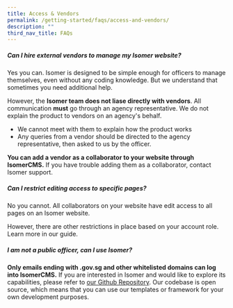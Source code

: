 ```yaml
---
title: Access & Vendors
permalink: /getting-started/faqs/access-and-vendors/
description: ""
third_nav_title: FAQs
---
```

##### Can I hire external vendors to manage my Isomer website?

Yes you can. Isomer is designed to be simple enough for officers to manage themselves, even without any coding knowledge. But we understand that sometimes you need additional help.

However, the **Isomer team does not liase directly with vendors**. All communication **must** go through an agency representative. We do not  explain the product to vendors on an agency's behalf.

- We cannot meet with them to explain how the product works
- Any queries from a vendor should be directed to the agency representative, then asked to us by the officer.

**You can add a vendor as a collaborator to your website through IsomerCMS.** If you have trouble adding them as a collaborator, contact Isomer support.

##### Can I restrict editing access to specific pages?
No you cannot. All collaborators on your website have edit access to all pages on an Isomer website. 

However, there are other restrictions in place based on your account role. Learn more in our guide.

##### I am not a public officer, can I use Isomer?

**Only emails ending with .gov.sg and other whitelisted domains can log into IsomerCMS.** If you are interested in Isomer and would like to explore its capabilities, please refer to [our Github Repository](https://github.com/isomerpages). Our codebase is open source, which means that you can use our templates or framework for your own development purposes.